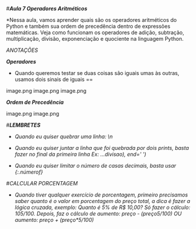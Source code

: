 #**_Aula 7 Operadores Aritméticos_**

*Nessa aula, vamos aprender quais são os operadores aritméticos do Python e também sua ordem de precedência dentro de expressões matemáticas. Veja como funcionam os operadores de adição, subtração, multiplicação, divisão, exponenciação e quociente na linguagem Python.

_ANOTAÇÕES_

**_Operadores_**

* Quando queremos testar se duas coisas são iguais umas às outras, usamos dois sinais de iguais ==

image.png
image.png
image.png

**_Ordem de Precedência_**

image.png
image.png

#**_LEMBRETES_**

* _Quando eu quiser quebrar uma linha: \n_

* _Quando eu quiser juntar a linha que foi quebrada por dois prints, basta fazer no final da primeira linha Ex: ...divisao), end=' ')_

* _Quando eu quiser limitar o número de casas decimais, basta usar {:.númerof}_

#_CALCULAR PORCENTAGEM_

* _Quando tiver qualquer exercício de porcentagem, primeiro precisamos saber quanto é o valor em porcentagem do preço total, a dica é fazer a lógica cruzada, exemplo: Quanto é 5% de R$ 10,00? Só fazer o cálculo: 10*5/100. Depois, faz o cálculo de aumento: preço - (preço*5/100) OU aumento: preço + (preço*5/100)_

